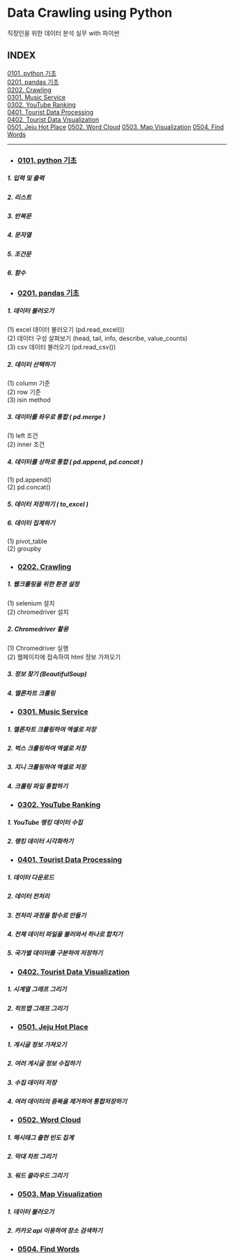 # Data Crawling using Python
직장인을 위한 데이터 분석 실무 with 파이썬
## INDEX
[0101. python 기초](#0101-python-기초)   
[0201. pandas 기초](#0201-pandas-기초)   
[0202. Crawling](#0202-crawling)   
[0301. Music Service](#0301-music-service)   
[0302. YouTube Ranking](#0302-youtube-ranking)   
[0401. Tourist Data Processing](#0401-tourist-data-processing)   
[0402. Tourist Data Visualization](#0402-tourist-data-visualization)   
[0501. Jeju Hot Place](#0501-jeju-hot_place) 
[0502. Word Cloud](#0502-word-cloud)
[0503. Map Visualization](#0503-map-visualization)
[0504. Find Words](#0504-find-words)

---
* ### [0101. python 기초](https://github.com/ejcho3792/TIL/blob/master/Data_crawling_python/DC01_python_basic/DC01_01_python.ipynb)   
##### 1. 입력 및 출력   
##### 2. 리스트   
##### 3. 반복문   
##### 4. 문자열   
##### 5. 조건문   
##### 6. 함수   

* ### [0201. pandas 기초](https://github.com/ejcho3792/TIL/blob/master/Data_crawling_python/DC02_data_analysis_basic/DC02_01_pandas.ipynb)
##### 1. 데이터 불러오기   
(1) excel 데이터 불러오기 (pd.read_excel())   
(2) 데이터 구성 살펴보기 (head, tail, info, describe, value_counts)   
(3) csv 데이터 불러오기 (pd.read_csv())  
##### 2. 데이터 선택하기   
(1) column 기준   
(2) row 기준   
(3) isin method   
##### 3. 데이터를 좌우로 통합 ( pd.merge )   
(1) left 조건   
(2) inner 조건   
##### 4. 데이터를 상하로 통합 ( pd.append, pd.concat )   
(1) pd.append()   
(2) pd.concat()   
##### 5. 데이터 저장하기 ( to_excel )   
##### 6. 데이터 집계하기   
(1) pivot_table   
(2) groupby   

* ### [0202. Crawling](https://github.com/ejcho3792/TIL/blob/master/Data_crawling_python/DC02_data_analysis_basic/DC02_02_Crawling.ipynb)   
##### 1. 웹크롤링을 위한 환경 설정   
(1) selenium 설치   
(2) chromedriver 설치   
##### 2. Chromedriver 활용   
(1) Chromedriver 실행   
(2) 웹페이지에 접속하여 html 정보 가져오기   
##### 3. 정보 찾기 (BeautifulSoup)   
##### 4. 멜론차트 크롤링   

* ### [0301. Music Service](https://github.com/ejcho3792/TIL/blob/master/Data_crawling_python/DC03_data_analysis_exercise/DC03_01_music_service.ipynb)   
##### 1. 멜론차트 크롤링하여 엑셀로 저장   
##### 2. 벅스 크롤링하여 엑셀로 저장   
##### 3. 지니 크롤링하여 엑셀로 저장   
##### 4. 크롤링 파일 통합하기   

* ### [0302. YouTube Ranking](https://github.com/ejcho3792/TIL/blob/master/Data_crawling_python/DC03_data_analysis_exercise/DC03_02_youtube_ranking.ipynb)   
##### 1. YouTube 랭킹 데이터 수집   
##### 2. 랭킹 데이터 시각화하기   

* ### [0401. Tourist Data Processing](https://github.com/ejcho3792/TIL/blob/master/Data_crawling_python/DC04_tourists_event/DC04_01_tourist_data_processing.ipynb)   
##### 1. 데이터 다운로드   
##### 2. 데이터 전처리   
##### 3. 전처리 과정을 함수로 만들기   
##### 4. 전체 데이터 파일을 불러와서 하나로 합치기   
##### 5. 국가별 데이터를 구분하여 저장하기   

* ### [0402. Tourist Data Visualization](https://github.com/ejcho3792/TIL/blob/master/Data_crawling_python/DC04_tourists_event/DC04_02_tourist_data_visualization.ipynb)   
##### 1. 시계열 그래프 그리기   
##### 2. 히트맵 그래프 그리기   

* ### [0501. Jeju Hot Place](https://github.com/ejcho3792/TIL/blob/master/Data_crawling_python/DC05_jeju_hot_place/DC05_01_jeju_hot_place.ipynb)   

##### 1. 게시글 정보 가져오기   
##### 2. 여러 게시글 정보 수집하기   
##### 3. 수집 데이터 저장   
##### 4. 여러 데이터의 중복을 제거하여 통합저장하기   

* ### [0502. Word Cloud](https://github.com/ejcho3792/TIL/blob/master/Data_crawling_python/DC05_jeju_hot_place/DC05_02_word_cloud.ipynb)   
##### 1. 해시태그 출현 빈도 집계   
##### 2. 막대 차트 그리기   
##### 3. 워드 클라우드 그리기   

* ### [0503. Map Visualization](https://github.com/ejcho3792/TIL/blob/master/Data_crawling_python/DC05_jeju_hot_place/DC05_03_map_visualization.ipynb)   
##### 1. 데이터 불러오기   
##### 2. 카카오 api 이용하여 장소 검색하기   

* ### [0504. Find Words](https://github.com/ejcho3792/TIL/blob/master/Data_crawling_python/DC05_jeju_hot_place/DC05_04_find_words.ipynb)   